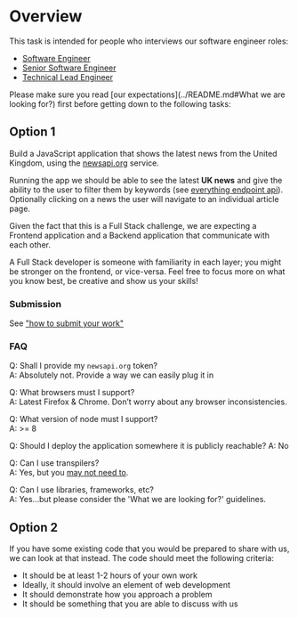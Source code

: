 # Overview
This task is intended for people who interviews our software engineer roles:
 - [Software Engineer](https://condenastuk.avature.net/careers/JobDetail/Software-Engineer/1667)
 - [Senior Software Engineer](https://condenastuk.avature.net/careers/JobDetail/Senior-Software-Engineer/1412) 
 - [Technical Lead Engineer](https://condenastuk.avature.net/careers/JobDetail/Technical-Lead-Software-Engineer/1468) 

Please make sure you read [our expectations](../README.md#What we are looking for?) first before getting down to the following tasks:  

## Option 1

Build a JavaScript application that shows the latest news from the United Kingdom, using the [newsapi.org](https://newsapi.org) service.

Running the app we should be able to see the latest **UK news** and give the ability to the user to filter them by keywords (see [everything endpoint api](https://newsapi.org/docs/endpoints/everything)). Optionally clicking on a news the user will navigate to an individual article page.

Given the fact that this is a Full Stack challenge, we are expecting a Frontend application and a Backend application that communicate with each other.

A Full Stack developer is someone with familiarity in each layer; you might be stronger on the frontend, or vice-versa. Feel free to focus more on what you know best, be creative and show us your skills!

### Submission
See ["how to submit your work"](../README.md#how-to-submit-code)

### FAQ

Q: Shall I provide my `newsapi.org` token?  
A: Absolutely not. Provide a way we can easily plug it in

Q: What browsers must I support?  
A: Latest Firefox & Chrome. Don’t worry about any browser inconsistencies.

Q: What version of node must I support?  
A: >= 8

Q: Should I deploy the application somewhere it is publicly reachable?
A: No

Q: Can I use transpilers?  
A: Yes, but you [may not need to](http://kangax.github.io/compat-table/es6/).

Q: Can I use libraries, frameworks, etc?  
A: Yes...but please consider the 'What we are looking for?' guidelines.

## Option 2

If you have some existing code that you would be prepared to share with us, we can look at that instead. The code should meet the following criteria:

* It should be at least 1-2 hours of your own work
* Ideally, it should involve an element of web development
* It should demonstrate how you approach a problem
* It should be something that you are able to discuss with us
